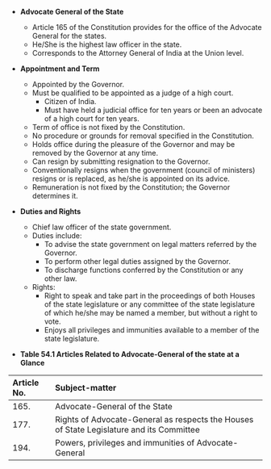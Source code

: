 *   **Advocate General of the State**
    *   Article 165 of the Constitution provides for the office of the Advocate General for the states.
    *   He/She is the highest law officer in the state.
    *   Corresponds to the Attorney General of India at the Union level.

*   **Appointment and Term**
    *   Appointed by the Governor.
    *   Must be qualified to be appointed as a judge of a high court.
        *   Citizen of India.
        *   Must have held a judicial office for ten years or been an advocate of a high court for ten years.
    *   Term of office is not fixed by the Constitution.
    *   No procedure or grounds for removal specified in the Constitution.
    *   Holds office during the pleasure of the Governor and may be removed by the Governor at any time.
    *   Can resign by submitting resignation to the Governor.
    *   Conventionally resigns when the government (council of ministers) resigns or is replaced, as he/she is appointed on its advice.
    *   Remuneration is not fixed by the Constitution; the Governor determines it.

*   **Duties and Rights**
    *   Chief law officer of the state government.
    *   Duties include:
        *   To advise the state government on legal matters referred by the Governor.
        *   To perform other legal duties assigned by the Governor.
        *   To discharge functions conferred by the Constitution or any other law.
    *   Rights:
        *   Right to speak and take part in the proceedings of both Houses of the state legislature or any committee of the state legislature of which he/she may be named a member, but without a right to vote.
        *   Enjoys all privileges and immunities available to a member of the state legislature.

*   **Table 54.1 Articles Related to Advocate-General of the state at a Glance**

| Article No. | Subject-matter                                                               |
| :---------- | :--------------------------------------------------------------------------- |
| 165.        | Advocate-General of the State                                                |
| 177.        | Rights of Advocate-General as respects the Houses of State Legislature and its Committee |
| 194.        | Powers, privileges and immunities of Advocate-General                        |
